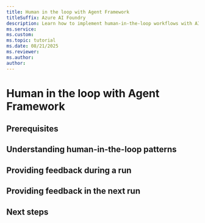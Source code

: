 ```yaml
---
title: Human in the loop with Agent Framework
titleSuffix: Azure AI Foundry
description: Learn how to implement human-in-the-loop workflows with AI agents in Agent Framework.
ms.service: 
ms.custom:
ms.topic: tutorial
ms.date: 08/21/2025
ms.reviewer: 
ms.author: 
author: 
---
```


# Human in the loop with Agent Framework

## Prerequisites

## Understanding human-in-the-loop patterns

## Providing feedback during a run

## Providing feedback in the next run

## Next steps
